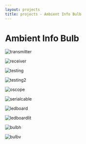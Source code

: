 ```yaml
---
layout: projects
title: projects - Ambient Info Bulb
---
```


Ambient Info Bulb
=================

![transmitter](/images/transmitter.jpg)

![receiver](/images/receiver.jpg)

![testing](/images/testing.jpg)

![testing2](/images/testing2.jpg)

![oscope](/images/oscope.jpg)

![serialcable](/images/serialcable.jpg)

![ledboard](/images/ledboard.jpg)

![ledboardlit](/images/ledboardlit.jpg)

![bulbh](/images/bulbh.jpg)

![bulbv](/images/bulbv.jpg)

